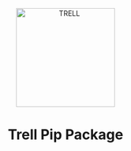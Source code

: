 <center><img src="Figures/Trell_Logo.png" alt="TRELL" width="200"/></center>
<center> <h1>Trell Pip Package</h1> </center> 

